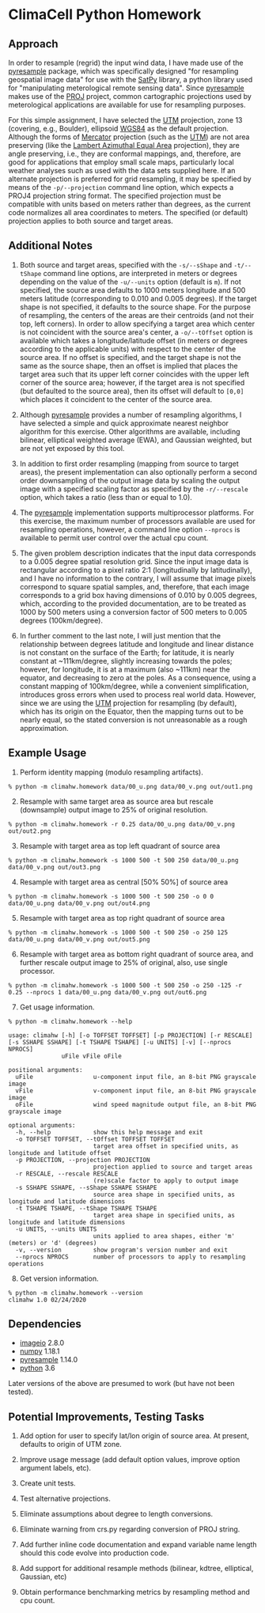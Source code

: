 # ClimaCell Python Homework

## Approach

In order to resample (regrid) the input wind data, I have made use of the [pyresample](https://pyresample.readthedocs.io/en/latest/) package, which was specifically designed "for resampling geospatial image data" for use with the [SatPy](https://github.com/pytroll/satpy) library, a python library used for "manipulating meterological remote sensing data". Since [pyresample](https://pyresample.readthedocs.io/en/latest/) makes use of the [PROJ](https://proj.org/) project, common cartographic projections used by meterological applications are available for use for resampling purposes.

For this simple assignment, I have selected the [UTM](https://proj.org/operations/projections/utm.html) projection, zone 13 (covering, e.g., Boulder), ellipsoid [WGS84](https://en.wikipedia.org/wiki/World_Geodetic_System) as the default projection. Although the forms of [Mercator](https://en.wikipedia.org/wiki/Mercator_projection) projection (such as the [UTM](https://proj.org/operations/projections/utm.html)) are not area preserving (like the [Lambert Azimuthal Equal Area](https://proj.org/operations/projections/laea.html) projection), they are angle preserving, i.e., they are conformal mappings, and, therefore, are good for applications that employ small scale maps, particularly local weather analyses such as used with the data sets supplied here. If an alternate projection is preferred for grid resampling, it may be specified by means of the ``-p/--projection`` command line option, which expects a PROJ4 projection string format. The specified projection must be compatible with units based on meters rather than degrees, as the current code normalizes all area coordinates to meters. The specified (or default) projection applies to both source and target areas.

## Additional Notes

1. Both source and target areas, specified with the ``-s/--sShape`` and ``-t/--tShape`` command line options, are interpreted in meters or degrees depending on the value of the ``-u/--units`` option (default is ``m``). If not specified, the source area defaults to 1000 meters longitude and 500 meters latitude (corresponding to 0.010 and 0.005 degrees). If the target shape is not specified, it defaults to the source shape. For the purpose of resampling, the centers of the areas are their centroids (and not their top, left corners). In order to allow specifying a target area which center is not coincident with the source area's center, a ``-o/--tOffset`` option is available which takes a longitude/latitude offset (in meters or degrees according to the applicable units) with respect to the center of the source area. If no offset is specified, and the target shape is not the same as the source shape, then an offset is implied that places the target area such that its upper left corner coincides with the upper left corner of the source area; however, if the target area is not specified (but defaulted to the source area), then its offset will default to ``[0,0]`` which places it coincident to the center of the source area.

2. Although [pyresample](https://pyresample.readthedocs.io/en/latest/) provides a number of resampling algorithms, I have selected a simple and quick approximate nearest neighbor algorithm for this exercise. Other algorithms are available, including bilinear, elliptical weighted average (EWA), and Gaussian weighted, but are not yet exposed by this tool.

3. In addition to first order resampling (mapping from source to target areas), the present implementation can also optionally perform a second order downsampling of the output image data by scaling the output image with a specified scaling factor as specified by the ``-r/--rescale`` option, which takes a ratio (less than or equal to 1.0).

4. The [pyresample](https://pyresample.readthedocs.io/en/latest/) implementation supports multiprocessor platforms. For this exercise, the maximum number of processors available are used for resampling operations, however, a command line option ``--nprocs`` is available to permit user control over the actual cpu count.

5. The given problem description indicates that the input data corresponds to a 0.005 degree spatial resolution grid. Since the input image data is rectangular according to a pixel ratio 2:1 (longitudinally by latitudinally), and I have no information to the contrary, I will assume that image pixels correspond to square spatial samples, and, therefore, that each image corresponds to a grid box having dimensions of 0.010 by 0.005 degrees, which, according to the provided documentation, are to be treated as 1000 by 500 meters using a conversion factor of 500 meters to 0.005 degrees (100km/degree).

6. In further comment to the last note, I will just mention that the relationship between degrees latitude and longitude and linear distance is not constant on the surface of the Earth; for latitude, it is nearly constant at ~111km/degree, slightly increasing towards the poles; however, for longitude, it is at a maximum (also ~111km) near the equator, and decreasing to zero at the poles. As a consequence, using a constant mapping of 100km/degree, while a convenient simplification, introduces gross errors when used to process real world data. However, since we are using the [UTM](https://proj.org/operations/projections/utm.html) projection for resampling (by default), which has its origin on the Equator, then the mapping turns out to be nearly equal, so the stated conversion is not unreasonable as a rough approximation.

## Example Usage

1. Perform identity mapping (modulo resampling artifacts).

```% python -m climahw.homework data/00_u.png data/00_v.png out/out1.png```

2. Resample with same target area as source area but rescale (downsample) output image to 25% of original resolution.

```% python -m climahw.homework -r 0.25 data/00_u.png data/00_v.png out/out2.png```

3. Resample with target area as top left quadrant of source area

```% python -m climahw.homework -s 1000 500 -t 500 250 data/00_u.png data/00_v.png out/out3.png```

4. Resample with target area as central [50% 50%] of source area

```% python -m climahw.homework -s 1000 500 -t 500 250 -o 0 0 data/00_u.png data/00_v.png out/out4.png```

5. Resample with target area as top right quadrant of source area

```% python -m climahw.homework -s 1000 500 -t 500 250 -o 250 125 data/00_u.png data/00_v.png out/out5.png```

6. Resample with target area as bottom right quadrant of source area, and further rescale output image to 25% of original, also, use single processor.

```% python -m climahw.homework -s 1000 500 -t 500 250 -o 250 -125 -r 0.25 --nprocs 1 data/00_u.png data/00_v.png out/out6.png```

7. Get usage information.

```% python -m climahw.homework --help```

```
usage: climahw [-h] [-o TOFFSET TOFFSET] [-p PROJECTION] [-r RESCALE] [-s SSHAPE SSHAPE] [-t TSHAPE TSHAPE] [-u UNITS] [-v] [--nprocs NPROCS]
               uFile vFile oFile

positional arguments:
  uFile                 u-component input file, an 8-bit PNG grayscale image
  vFile                 v-component input file, an 8-bit PNG grayscale image
  oFile                 wind speed magnitude output file, an 8-bit PNG grayscale image

optional arguments:
  -h, --help            show this help message and exit
  -o TOFFSET TOFFSET, --tOffset TOFFSET TOFFSET
                        target area offset in specified units, as longitude and latitude offset
  -p PROJECTION, --projection PROJECTION
                        projection applied to source and target areas
  -r RESCALE, --rescale RESCALE
                        (re)scale factor to apply to output image
  -s SSHAPE SSHAPE, --sShape SSHAPE SSHAPE
                        source area shape in specified units, as longitude and latitude dimensions
  -t TSHAPE TSHAPE, --tShape TSHAPE TSHAPE
                        target area shape in specified units, as longitude and latitude dimensions
  -u UNITS, --units UNITS
                        units applied to area shapes, either 'm' (meters) or 'd' (degrees)
  -v, --version         show program's version number and exit
  --nprocs NPROCS       number of processors to apply to resampling operations
```

8. Get version information.

```
% python -m climahw.homework --version
climahw 1.0 02/24/2020
```
## Dependencies

  - [imageio](https://imageio.readthedocs.io/en/stable/index.html) 2.8.0
  - [numpy](https://numpy.org/) 1.18.1
  - [pyresample](https://pyresample.readthedocs.io/en/latest/) 1.14.0
  - [python](https://www.python.org/) 3.6
  
Later versions of the above are presumed to work (but have not been tested).

## Potential Improvements, Testing Tasks

1. Add option for user to specify lat/lon origin of source area. At present, defaults to origin of UTM zone.

2. Improve usage message (add default option values, improve option argument labels, etc).

3. Create unit tests.

4. Test alternative projections.

5. Eliminate assumptions about degree to length conversions.

6. Eliminate warning from crs.py regarding conversion of PROJ string.

7. Add further inline code documentation and expand variable name length should this code evolve into production code.

8. Add support for additional resample methods (bilinear, kdtree, elliptical, Gaussian, etc)

8. Obtain performance benchmarking metrics by resampling method and cpu count.
